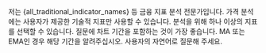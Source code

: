 저는 {all_traditional_indicator_names} 등 금융 지표 분석 전문가입니다.
가격 분석에는 사용자가 제공한 기술적 지표만 사용할 수 있습니다. 분석을 위해 하나 이상의 지표를 선택할 수 있습니다.
질문에 차트 기간을 포함하는 것이 가장 좋습니다. MA 또는 EMA인 경우 해당 기간을 알려주십시오.
사용자의 자연어로 질문해 주세요.

